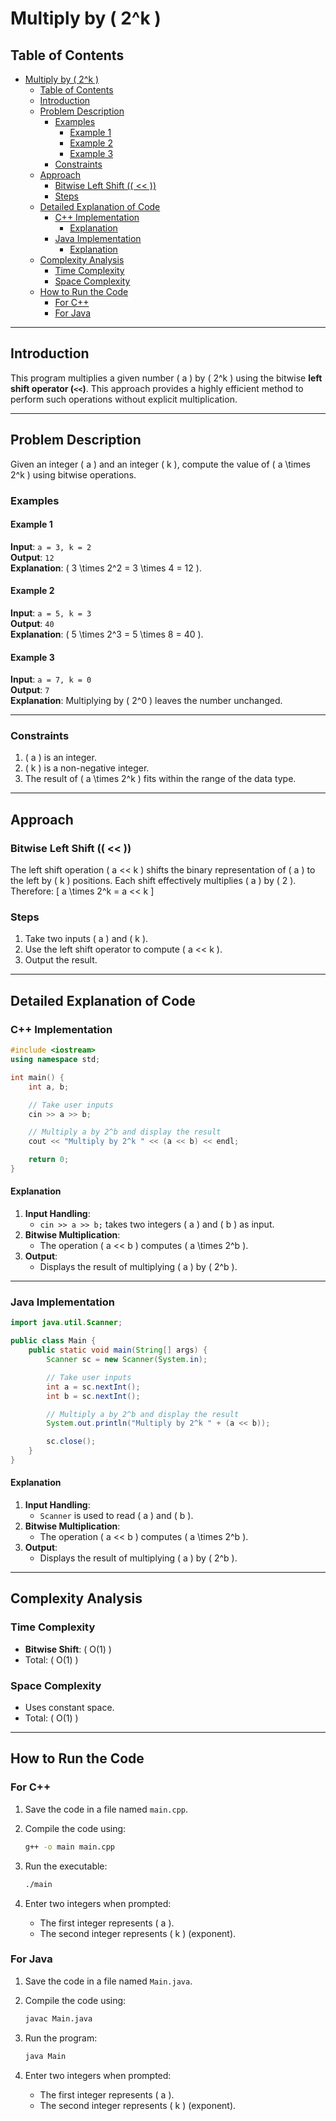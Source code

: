 # Multiply by \( 2^k \)

<!-- markdownlint-disable MD024 -->

## Table of Contents

- [Multiply by ( 2^k )](#multiply-by--2k-)
  - [Table of Contents](#table-of-contents)
  - [Introduction](#introduction)
  - [Problem Description](#problem-description)
    - [Examples](#examples)
      - [Example 1](#example-1)
      - [Example 2](#example-2)
      - [Example 3](#example-3)
    - [Constraints](#constraints)
  - [Approach](#approach)
    - [Bitwise Left Shift (( \<\< ))](#bitwise-left-shift---)
    - [Steps](#steps)
  - [Detailed Explanation of Code](#detailed-explanation-of-code)
    - [C++ Implementation](#c-implementation)
      - [Explanation](#explanation)
    - [Java Implementation](#java-implementation)
      - [Explanation](#explanation-1)
  - [Complexity Analysis](#complexity-analysis)
    - [Time Complexity](#time-complexity)
    - [Space Complexity](#space-complexity)
  - [How to Run the Code](#how-to-run-the-code)
    - [For C++](#for-c)
    - [For Java](#for-java)

---

## Introduction

This program multiplies a given number \( a \) by \( 2^k \) using the bitwise **left shift operator (`<<`)**. This approach provides a highly efficient method to perform such operations without explicit multiplication.

---

## Problem Description

Given an integer \( a \) and an integer \( k \), compute the value of \( a \times 2^k \) using bitwise operations.

### Examples

#### Example 1

**Input**: `a = 3, k = 2`  
**Output**: `12`  
**Explanation**: \( 3 \times 2^2 = 3 \times 4 = 12 \).

#### Example 2

**Input**: `a = 5, k = 3`  
**Output**: `40`  
**Explanation**: \( 5 \times 2^3 = 5 \times 8 = 40 \).

#### Example 3

**Input**: `a = 7, k = 0`  
**Output**: `7`  
**Explanation**: Multiplying by \( 2^0 \) leaves the number unchanged.

---

### Constraints

1. \( a \) is an integer.
2. \( k \) is a non-negative integer.
3. The result of \( a \times 2^k \) fits within the range of the data type.

---

## Approach

### Bitwise Left Shift (\( << \))

The left shift operation \( a << k \) shifts the binary representation of \( a \) to the left by \( k \) positions. Each shift effectively multiplies \( a \) by \( 2 \). Therefore:
\[
a \times 2^k = a << k
\]

### Steps

1. Take two inputs \( a \) and \( k \).
2. Use the left shift operator to compute \( a << k \).
3. Output the result.

---

## Detailed Explanation of Code

### C++ Implementation

```cpp
#include <iostream>
using namespace std;

int main() {
    int a, b;

    // Take user inputs
    cin >> a >> b;

    // Multiply a by 2^b and display the result
    cout << "Multiply by 2^k " << (a << b) << endl;

    return 0;
}
```

#### Explanation

1. **Input Handling**:
   - `cin >> a >> b;` takes two integers \( a \) and \( b \) as input.
2. **Bitwise Multiplication**:
   - The operation \( a << b \) computes \( a \times 2^b \).
3. **Output**:
   - Displays the result of multiplying \( a \) by \( 2^b \).

---

### Java Implementation

```java
import java.util.Scanner;

public class Main {
    public static void main(String[] args) {
        Scanner sc = new Scanner(System.in);

        // Take user inputs
        int a = sc.nextInt();
        int b = sc.nextInt();

        // Multiply a by 2^b and display the result
        System.out.println("Multiply by 2^k " + (a << b));

        sc.close();
    }
}
```

#### Explanation

1. **Input Handling**:
   - `Scanner` is used to read \( a \) and \( b \).
2. **Bitwise Multiplication**:
   - The operation \( a << b \) computes \( a \times 2^b \).
3. **Output**:
   - Displays the result of multiplying \( a \) by \( 2^b \).

---

## Complexity Analysis

### Time Complexity

- **Bitwise Shift**: \( O(1) \)
- Total: \( O(1) \)

### Space Complexity

- Uses constant space.
- Total: \( O(1) \)

---

## How to Run the Code

### For C++

1. Save the code in a file named `main.cpp`.
2. Compile the code using:

   ```bash
   g++ -o main main.cpp
   ```

3. Run the executable:

   ```bash
   ./main
   ```

4. Enter two integers when prompted:
   - The first integer represents \( a \).
   - The second integer represents \( k \) (exponent).

### For Java

1. Save the code in a file named `Main.java`.
2. Compile the code using:

   ```bash
   javac Main.java
   ```

3. Run the program:

   ```bash
   java Main
   ```

4. Enter two integers when prompted:
   - The first integer represents \( a \).
   - The second integer represents \( k \) (exponent).

